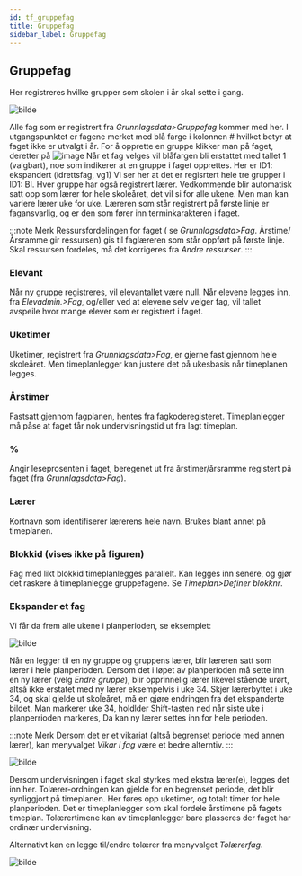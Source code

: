 ```yaml
---
id: tf_gruppefag
title: Gruppefag
sidebar_label: Gruppefag
---
```


## Gruppefag
Her registreres hvilke grupper som skolen i år skal sette i gang. 

![bilde](https://user-images.githubusercontent.com/80097133/146365313-b46949b5-61f8-4b6a-aa46-de3c23f80f12.png)

Alle fag som er registrert fra _Grunnlagsdata>Gruppefag_ kommer med her. 
I utgangspunktet er fagene merket med blå farge i kolonnen # hvilket betyr at faget ikke er utvalgt i år. For å opprette en gruppe klikker man på faget, deretter på ![image](https://github.com/BarmanHanssen/iskole/assets/80097133/e6ed7e2b-11a6-4cc0-80a8-dc60d13077ec)
Når et fag velges vil blåfargen bli erstattet med tallet 1 (valgbart), noe som indikerer at en gruppe i faget opprettes. 
Her er ID1: ekspandert (idrettsfag, vg1)
Vi ser her at det er regisrtert hele tre grupper i ID1: BI. Hver gruppe har også registrert lærer. Vedkommende blir automatisk satt opp som lærer for hele skoleåret, det vil si for alle ukene. Men man kan variere lærer uke for uke. Læreren som står registrert på første linje er fagansvarlig, og er den som fører inn terminkarakteren i faget.

:::note Merk 
Ressursfordelingen for faget ( se _Grunnlagsdata>Fag_. Årstime/Årsramme gir ressursen) gis til faglæreren som står oppført på første linje. Skal ressursen fordeles, må det korrigeres fra _Andre ressurser_. 
:::

### Elevant
Når ny gruppe registreres, vil  elevantallet  være null. Når elevene legges inn, fra _Elevadmin.>Fag_, og/eller ved at elevene selv velger fag, vil tallet avspeile hvor mange elever som er registrert i faget.

### Uketimer
Uketimer, registrert fra _Grunnlagsdata>Fag_, er gjerne fast gjennom hele skoleåret. Men timeplanlegger kan justere det på ukesbasis når timeplanen legges.

### Årstimer
Fastsatt gjennom fagplanen, hentes fra fagkoderegisteret. Timeplanlegger må påse at faget får nok undervisningstid ut fra lagt timeplan.

### %
Angir leseprosenten i faget, beregenet ut fra årstimer/årsramme registert på faget (fra _Grunnlagsdata>Fag_).

### Lærer
Kortnavn som identifiserer lærerens hele navn. Brukes blant annet på timeplanen.

### Blokkid (vises ikke på figuren)
Fag med likt blokkid timeplanlegges parallelt. Kan legges inn senere, og gjør det raskere å timeplanlegge gruppefagene. Se _Timeplan>Definer blokknr_.

### Ekspander et fag

Vi får da frem alle ukene i planperioden, se eksemplet:

![bilde](https://user-images.githubusercontent.com/80097133/146524656-64eb5121-788b-4d1a-916b-7f502f94f63a.png)

Når en legger til en ny gruppe og gruppens lærer, blir læreren satt som lærer i hele planperioden. Dersom det i løpet av planperioden må sette inn en ny lærer (velg _Endre gruppe_), blir opprinnelig lærer likevel stående urørt, altså ikke erstatet med ny lærer eksempelvis i uke 34. Skjer lærerbyttet i uke 34, og skal gjelde ut skoleåret, må en gjøre endringen fra det ekspanderte bildet. Man markerer uke 34, holdlder Shift-tasten ned når siste uke i planperrioden markeres, Da kan ny lærer settes inn for hele perioden. 

:::note Merk
Dersom det er et vikariat (altså begrenset periode med annen lærer), kan menyvalget _Vikar i fag_ være et bedre alterntiv.
:::

![bilde](https://user-images.githubusercontent.com/80097133/195068769-d4313ffe-b00b-47eb-8992-c21182c4d81a.png)

Dersom undervisningen i faget skal styrkes med ekstra lærer(e), legges det inn her. Tolærer-ordningen kan gjelde for en begrenset periode, det blir synliggjort på timeplanen. Her føres opp uketimer, og totalt timer for hele planperioden. Det er timeplanlegger som skal fordele årstimene på fagets timeplan. Tolærertimene kan av timeplanlegger bare plasseres der faget har ordinær undervisning.

Alternativt kan en legge til/endre tolærer fra menyvalget _Tolærerfag_.

![bilde](https://user-images.githubusercontent.com/80097133/146531536-c97961e5-415e-45dd-9727-5373c4f01c46.png)




